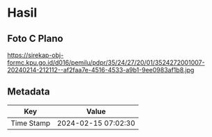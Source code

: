 # Hasil

## Foto C Plano

https://sirekap-obj-formc.kpu.go.id/d016/pemilu/pdpr/35/24/27/20/01/3524272001007-20240214-212112--af2faa7e-4516-4533-a9b1-9ee0983af1b8.jpg


## Metadata

| Key        | Value               |
| ---------- | ------------------- |
| Time Stamp | 2024-02-15 07:02:30 |



